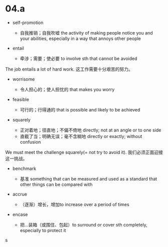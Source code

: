 # 04.a

- self-promotion
  - 自我推销；自我吹嘘 the activity of making people notice you and your abilities, especially in a way that annoys other people

- entail
  - 牵涉；需要；使必要 to involve sth that cannot be avoided

The job entails a lot of hard work.
这工作需要十分艰苦的努力。

- worrisome
  - 令人担心的；使人担忧的 that makes you worry

- feasible
  - 可行的；行得通的 that is possible and likely to be achieved

- squarely
  - 正对着地；径直地；不偏不倚地 directly; not at an angle or to one side
  - 直截了当；明确无误；毫不含糊地 directly or exactly; without confusion

We must meet the challenge squarely(= not try to avoid it).
我们必须正面迎接这一挑战。

- benchmark
  - 基准 something that can be measured and used as a standard that other things can be compared with

- accrue
  - （逐渐）增长，增加to increase over a period of times

- encase
  - 把…装箱（或围住、包起）to surround or cover sth completely, especially to protect it
















s
